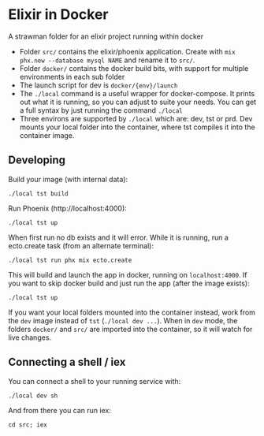 # Elixir in Docker

A strawman folder for an elixir project running within docker

* Folder `src/` contains the elixir/phoenix application.  Create with `mix phx.new --database mysql NAME` and rename it to `src/`.
* Folder `docker/` contains the docker build bits, with support for multiple environments in each sub folder
* The launch script for dev is `docker/{env}/launch`
* The `./local` command is a useful wrapper for docker-compose.  It prints out what it is running, so you can adjust to suite your needs.  You can get a full syntax by just running the command `./local`
* Three environs are supported by `./local` which are: dev, tst or prd.  Dev mounts your local folder into the container, where tst compiles it into the container image.

## Developing

Build your image (with internal data):

    ./local tst build

Run Phoenix (http://localhost:4000):

    ./local tst up

When first run no db exists and it will error.  While it is running, run a ecto.create task (from an alternate terminal):

    ./local tst run phx mix ecto.create

This will build and launch the app in docker, running on `localhost:4000`.  If you want to skip docker build and just run the app (after the image exists):

	./local tst up

If you want your local folders mounted into the container instead, work from the `dev` image instead of `tst` (`./local dev ...`).  When in `dev` mode, the folders `docker/` and `src/` are imported into the container, so it will watch for live changes.

## Connecting a shell / iex

You can connect a shell to your running service with:

	./local dev sh

And from there you can run iex:

	cd src; iex

